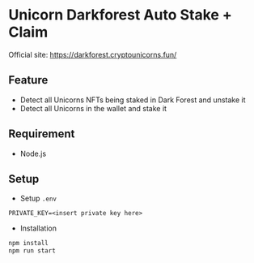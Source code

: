 # Unicorn Darkforest Auto Stake + Claim

Official site: https://darkforest.cryptounicorns.fun/

## Feature
- Detect all Unicorns NFTs being staked in Dark Forest and unstake it 
- Detect all Unicorns in the wallet and stake it

## Requirement
- Node.js

## Setup
- Setup `.env`

```
PRIVATE_KEY=<insert private key here>
```

- Installation

```bash
npm install
npm run start
```